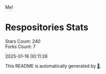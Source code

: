 Me!

# Respositories Stats
Stars Count: 240  
Forks Count: 7

2025-01-16 00:11:28  

This README is automatically generated by [🐰](https://github.com/rnitta/rnitta).
